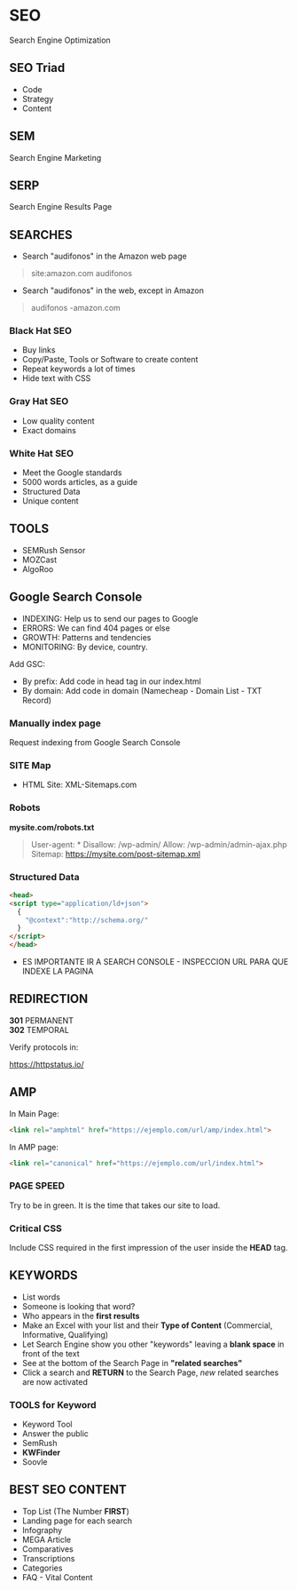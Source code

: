 # SEO

Search Engine Optimization <br/>

## SEO Triad

* Code
* Strategy
* Content

## SEM

Search Engine Marketing <br/>

## SERP

Search Engine Results Page <br/>


## SEARCHES

* Search "audifonos" in the Amazon web page
>site:amazon.com audifonos

* Search "audifonos" in the web, except in Amazon
>audifonos -amazon.com

### Black Hat SEO

* Buy links
* Copy/Paste, Tools or Software to create content
* Repeat keywords a lot of times
* Hide text with CSS

### Gray Hat SEO

* Low quality content
* Exact domains

### White Hat SEO

* Meet the Google standards
* 5000 words articles, as a guide
* Structured Data
* Unique content


## TOOLS

* SEMRush Sensor
* MOZCast
* AlgoRoo

## Google Search Console

* INDEXING: Help us to send our pages to Google
* ERRORS: We can find 404 pages or else
* GROWTH: Patterns and tendencies
* MONITORING: By device, country.

Add GSC:

* By prefix: Add code in head tag in our index.html
* By domain: Add code in domain (Namecheap - Domain List - TXT Record)

### Manually index page

Request indexing from Google Search Console <br/>

### SITE Map

* HTML Site: XML-Sitemaps.com


### Robots

__mysite.com/robots.txt__ <br/>

>User-agent: *
>Disallow: /wp-admin/
>Allow: /wp-admin/admin-ajax.php
>Sitemap: https://mysite.com/post-sitemap.xml

### Structured Data

```html
<head>
<script type="application/ld+json">
  {
    "@context":"http://schema.org/"
  }
</script>
</head>
```

* ES IMPORTANTE IR A SEARCH CONSOLE - INSPECCION URL PARA QUE INDEXE LA PAGINA

## REDIRECTION

__301__ PERMANENT <br/>
__302__ TEMPORAL <br/>

Verify protocols in:

https://httpstatus.io/


## AMP

In Main Page:

```html
<link rel="amphtml" href="https://ejemplo.com/url/amp/index.html">
```

In AMP page: <br/>

```html
<link rel="canonical" href="https://ejemplo.com/url/index.html">
```

### PAGE SPEED

Try to be in green. It is the time that takes our site to load. <br/>



### Critical CSS

Include CSS required in the first impression of the user inside the __HEAD__ tag.


## KEYWORDS

* List words
* Someone is looking that word?
* Who appears in the __first results__
* Make an Excel with your list and their __Type of Content__ (Commercial, Informative, Qualifying)
* Let Search Engine show you other "keywords" leaving a __blank space__ in front of the text
* See at the bottom of the Search Page in __"related searches"__
* Click a search and __RETURN__ to the Search Page, _new_ related searches are now activated


### TOOLS for Keyword

* Keyword Tool
* Answer the public
* SemRush
* __KWFinder__
* Soovle

## BEST SEO CONTENT

* Top List (The Number __FIRST__)
* Landing page for each search
* Infography 
* MEGA Article
* Comparatives
* Transcriptions
* Categories
* FAQ - Vital Content



